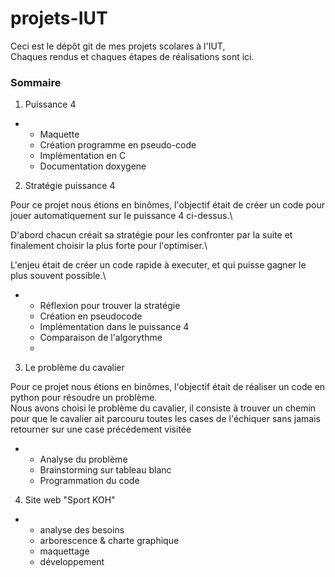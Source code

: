# projets-IUT
Ceci est le dépôt git de mes projets scolares à l'IUT,\
Chaques rendus et chaques étapes de réalisations sont ici.

### Sommaire

1. Puissance 4

- 
  - Maquette
  - Création programme en pseudo-code
  - Implémentation en C
  - Documentation doxygene 
 
2. Stratégie puissance 4

Pour ce projet nous étions en binômes, l'objectif était de créer un code pour jouer automatiquement sur le puissance 4 ci-dessus.\

D'abord chacun créait sa stratégie pour les confronter par la suite et finalement choisir la plus forte pour l'optimiser.\

L'enjeu était de créer un code rapide à executer, et qui puisse gagner le plus souvent possible.\

-
  - Réflexion pour trouver la stratégie
  - Création en pseudocode
  - Implémentation dans le puissance 4
  - Comparaison de l'algorythme 
  - 
 
3. Le problème du cavalier

Pour ce projet nous étions en binômes, l'objectif était de réaliser un code en python pour résoudre un problème.\
Nous avons choisi le problème du cavalier, il consiste à trouver un chemin pour que le cavalier ait parcouru toutes les cases de l'échiquer sans jamais retourner sur une case précédement visitée

-  
  - Analyse du problème
  - Brainstorming sur tableau blanc
  - Programmation du code


4. Site web "Sport KOH"

- 
  - analyse des besoins
  - arborescence & charte graphique
  - maquettage
  - développement
